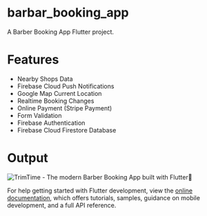 # barbar_booking_app

A Barber Booking App Flutter project.
# Features
* Nearby Shops Data
* Firebase Cloud Push Notifications
* Google Map Current Location
* Realtime Booking Changes
* Online Payment (Stripe Payment)
* Form Validation
* Firebase Authentication
* Firebase Cloud Firestore Database

# Output
![TrimTime - The modern Barber Booking App built with Flutter📱](https://github.com/MudasirHussain72/TrimTime/assets/81384345/46d16afa-3696-40f5-8585-fc858aed8da9)

For help getting started with Flutter development, view the
[online documentation](https://docs.flutter.dev/), which offers tutorials,
samples, guidance on mobile development, and a full API reference.
